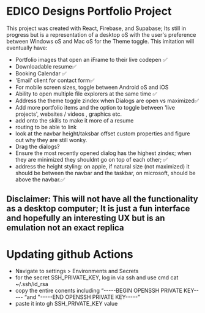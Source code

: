 # EDICO Designs Portfolio Project

This project was created with React, Firebase, and Supabase; Its still in progress but is a representation of a desktop oS with the user's preference between Windows oS and Mac oS for the Theme toggle. This imitation will eventually have:

- Portfolio images that open an iFrame to their live codepen ✅
- Downloadable resume✅
- Booking Calendar ✅
- 'Email' client for contact form✅
- For mobile screen sizes, toggle between Android oS and iOS
- Ability to open multiple file explorers at the same time ✅
- Address the theme toggle zindex when Dialogs are open vs maximized✅
- Add more portfolio items and the option to toggle between 'live projects', websites / videos , graphics etc.
- add onto the skills to make it more of a resume
- routing to be able to link
- look at the navbar height/taksbar offset custom properties and figure out why they are still wonky.
- Drag the dialogs?
- Ensure the most recently opened dialog has the highest zindex; when they are minimized they shouldnt go on top of each other; ✅
- address the height styling: on apple, if natural size (not maximized) it should be between the navbar and the taskbar, on microsoft, should be above the navbar.✅

## Disclaimer: This will not have all the functionality as a desktop computer; It is just a fun interface and hopefully an interesting UX but is an emulation not an exact replica

# Updating github Actions

- Navigate to settings > Environments and Secrets
- for the secret SSH_PRIVATE_KEY, log in via ssh and use cmd cat ~/.ssh/id_rsa
- copy the entire conents including “-----BEGIN OPENSSH PRIVATE KEY----- “and "-----END OPENSSH PRIVATE KEY-----"
- paste it into gh SSH_PRIVATE_KEY value
